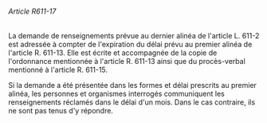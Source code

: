 ###### Article R611-17

La demande de renseignements prévue au dernier alinéa de l'article L. 611-2 est adressée à compter de l'expiration du délai prévu au premier alinéa de l'article R. 611-13. Elle est écrite et accompagnée de la copie de l'ordonnance mentionnée à l'article R. 611-13 ainsi que du procès-verbal mentionné à l'article R. 611-15.

Si la demande a été présentée dans les formes et délai prescrits au premier alinéa, les personnes et organismes interrogés communiquent les renseignements réclamés dans le délai d'un mois. Dans le cas contraire, ils ne sont pas tenus d'y répondre.

